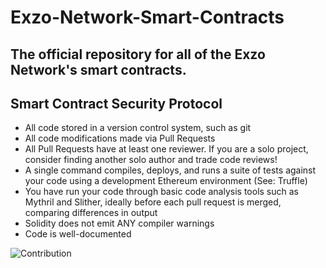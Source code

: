 # Exzo-Network-Smart-Contracts
## The official repository for all of the Exzo Network's smart contracts.

## Smart Contract Security Protocol

* All code stored in a version control system, such as git
* All code modifications made via Pull Requests
* All Pull Requests have at least one reviewer. If you are a solo project, consider finding another solo author and trade code reviews!
* A single command compiles, deploys, and runs a suite of tests against your code using a development Ethereum environment (See: Truffle)
* You have run your code through basic code analysis tools such as Mythril and Slither, ideally before each pull request is merged, comparing differences in output
* Solidity does not emit ANY compiler warnings
* Code is well-documented


![Contribution](https://activity-graph.herokuapp.com/graph?username=Exzo-Network&theme=react-dark&hide_border=true&area=true)

